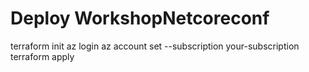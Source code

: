 # Deploy WorkshopNetcoreconf



terraform init
az login
az account set --subscription your-subscription
terraform apply